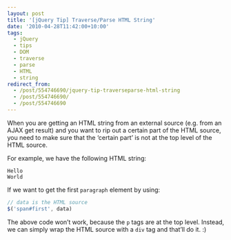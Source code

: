 ```yaml
---
layout: post
title: '[jQuery Tip] Traverse/Parse HTML String'
date: '2010-04-28T11:42:00+10:00'
tags:
  - jQuery
  - tips
  - DOM
  - traverse
  - parse
  - HTML
  - string
redirect_from:
  - /post/554746690/jquery-tip-traverseparse-html-string
  - /post/554746690/
  - /post/554746690
---
```


When you are getting an HTML string from an external source (e.g. from an AJAX get result) and you want to rip out a certain part of the HTML source, you need to make sure that the ‘certain part’ is not at the top level of the HTML source.

For example, we have the following HTML string:

```
Hello
World
```

If we want to get the first `paragraph` element by using:

```js
// data is the HTML source
$('span#first', data)
```

The above code won’t work, because the `p` tags are at the top level. Instead, we can simply wrap the HTML source with a `div` tag and that’ll do it. :)
